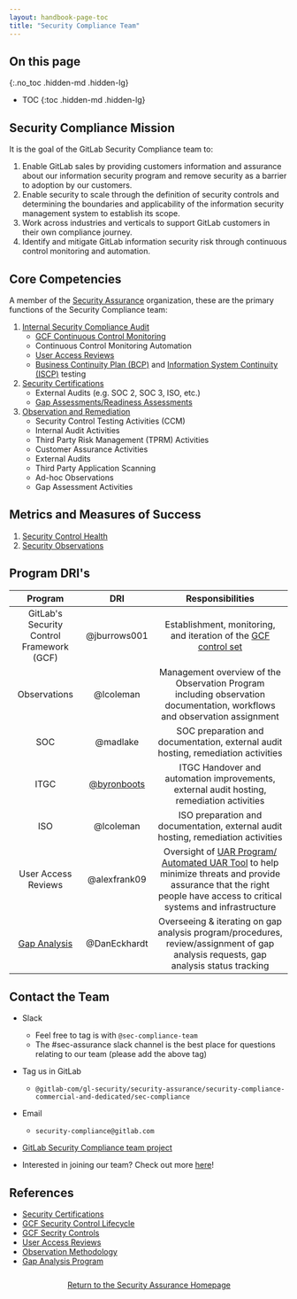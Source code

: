 ```yaml
---
layout: handbook-page-toc
title: "Security Compliance Team"
---
```


## On this page
{:.no_toc .hidden-md .hidden-lg}

- TOC
{:toc .hidden-md .hidden-lg}

## <i class="fas fa-bullseye" style="color:rgb(110,73,203)" aria-hidden="true"></i> Security Compliance Mission

It is the goal of the GitLab Security Compliance team to:

1. Enable GitLab sales by providing customers information and assurance about our information security program and remove security as a barrier to adoption by our customers.
1. Enable security to scale through the definition of security controls and determining the boundaries and applicability of the information security management system to establish its scope.
1. Work across industries and verticals to support GitLab customers in their own compliance journey.
1. Identify and mitigate GitLab information security risk through continuous control monitoring and automation.

## <i class="far fa-lightbulb" style="color:rgb(110,73,203)" aria-hidden="true"></i> Core Competencies
A member of the [Security Assurance](/handbook/security/security-assurance/) organization, these are the primary functions of the Security Compliance team:

1. [Internal Security Compliance Audit](/handbook/security/security-assurance/security-compliance/security-control-lifecycle.html)
   * [GCF Continuous Control Monitoring](/handbook/security/security-assurance/security-compliance/sec-controls.html)
   * Continuous Control Monitoring Automation
   * [User Access Reviews](/handbook/security/security-assurance/security-compliance/access-reviews.html)
   * [Business Continuity Plan (BCP)](https://about.gitlab.com/handbook/business-technology/gitlab-business-continuity-plan/) and [Information System Continuity (ISCP)](https://about.gitlab.com/handbook/security/Information-System-Contingency-Plan-ISCP.html) testing
1. [Security Certifications](/handbook/security/security-assurance/security-compliance/certifications.html)
   * External Audits (e.g. SOC 2, SOC 3, ISO, etc.)
   * [Gap Assessments/Readiness Assessments](/handbook/security/security-assurance/security-compliance/gap-analysis-program.html)
1. [Observation and Remediation](/handbook/security/security-assurance/observation-management-procedure.html)
   * Security Control Testing Activities (CCM)
   * Internal Audit Activities
   * Third Party Risk Management (TPRM) Activities
   * Customer Assurance Activities
   * External Audits
   * Third Party Application Scanning
   * Ad-hoc Observations
   * Gap Assessment Activities

## <i id="biz-tech-icons" class="fas fa-tasks"></i>Metrics and Measures of Success

1. [Security Control Health](/handbook/security/performance-indicators/#security-control-health)
1. [Security Observations](/handbook/security/performance-indicators/#security-observations-tier-3-risks)

## <i class="fas fa-id-card" style="color:rgb(110,73,203)" aria-hidden="true"></i> Program DRI's

|  Program | DRI | Responsibilities |
| :---: | :---: | :---: |
| GitLab's Security Control Framework (GCF) | @jburrows001 | Establishment, monitoring, and iteration of the [GCF control set](/handbook/security/security-assurance/security-compliance/sec-controls.html) |
|  Observations | @lcoleman | Management overview of the Observation Program including observation documentation, workflows and observation assignment |
|  SOC | @madlake | SOC preparation and documentation, external audit hosting, remediation activities |
|  ITGC | [@byronboots](https://gitlab.com/byronboots) | ITGC Handover and automation improvements, external audit hosting, remediation activities |
|  ISO | @lcoleman | ISO preparation and documentation, external audit hosting, remediation activities |
|  User Access Reviews | @alexfrank09 | Oversight of [UAR Program/ Automated UAR Tool](https://about.gitlab.com/handbook/security/security-assurance/security-compliance/access-reviews.html) to help minimize threats and provide assurance that the right people have access to critical systems and infrastructure  |
|  [Gap Analysis](https://about.gitlab.com/handbook/security/security-assurance/security-compliance/gap-analysis-program.html) | @DanEckhardt | Overseeing & iterating on gap analysis program/procedures, review/assignment of gap analysis requests, gap analysis status tracking |


## <i class="fas fa-id-card" style="color:rgb(110,73,203)" aria-hidden="true"></i> Contact the Team

* Slack
   * Feel free to tag is with `@sec-compliance-team`
   * The #sec-assurance slack channel is the best place for questions relating to our team (please add the above tag)
* Tag us in GitLab
   * `@gitlab-com/gl-security/security-assurance/security-compliance-commercial-and-dedicated/sec-compliance`
* Email
   * `security-compliance@gitlab.com`
* [GitLab Security Compliance team project](https://gitlab.com/gitlab-com/gl-security/security-assurance/sec-compliance/compliance)

* Interested in joining our team? Check out more [here](https://about.gitlab.com/job-families/engineering/security-compliance/)!

## <i class="fas fa-book" style="color:rgb(110,73,203)" aria-hidden="true"></i> References

* [Security Certifications](/handbook/security/security-assurance/security-compliance/certifications.html)
* [GCF Security Control Lifecycle](/handbook/security/security-assurance/security-compliance/security-control-lifecycle.html)
* [GCF Secrity Controls](/handbook/security/security-assurance/security-compliance/sec-controls.html)
* [User Access Reviews](/handbook/security/security-assurance/security-compliance/access-reviews.html)
* [Observation Methodology](/handbook/security/security-assurance/observation-management-procedure.html)
* [Gap Analysis Program](/handbook/security/security-assurance/security-compliance/gap-analysis-program.html)

<div class="flex-row" markdown="0" style="height:40px">
    <a href="https://about.gitlab.com/handbook/security/security-assurance/#" class="btn btn-purple-inv" style="width:100%;height:100%;margin:1px;display:flex;justify-content:center;align-items:center;">Return to the Security Assurance Homepage</a>
</div> 
